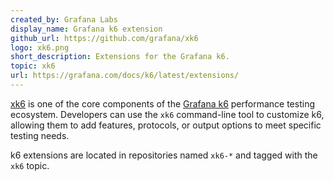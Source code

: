 ```yaml
---
created_by: Grafana Labs
display_name: Grafana k6 extension
github_url: https://github.com/grafana/xk6
logo: xk6.png
short_description: Extensions for the Grafana k6.
topic: xk6
url: https://grafana.com/docs/k6/latest/extensions/
---
```

[xk6](https://github.com/grafana/xk6) is one of the core components of the [Grafana k6](https://github.com/grafana/k6) performance testing ecosystem. Developers can use the `xk6` command-line tool to customize k6, allowing them to add features, protocols, or output options to meet specific testing needs.

k6 extensions are located in repositories named `xk6-*` and tagged with the `xk6` topic.
